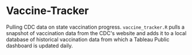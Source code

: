 # Vaccine-Tracker
Pulling CDC data on state vaccination progress. `vaccine_tracker.R` pulls a snapshot of vaccination data from the CDC's website and adds it to a local database of historical vaccination data from which a Tableau Public dashboard is updated daily.